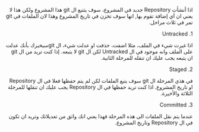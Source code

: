 ﻿<p dir="RTL">
اذا أنشأت Repository جديد في المشروع، سوف يتتبع ال  git هذا المشروع ولكن هذا لا يعني ان أي إضافة تقوم بها, انها سوف تخزن في تاريخ المشروع وهذا لان الملفات في git تمر في ثلاث مراحل.
</p>

<p dir="RTL">
 1. Untracked
 </p>

<p dir="RTL">
اذا غيرت شيء في الملف، مثلا اضفت، حذفت او عدلت شيء، ال  gitسيخبرك بأنك عدلت على الملف وانه موجود في ال  Untracked لكن ال  git لا يتبعه. إذا كنت تريد من ال  git ان يتبعه يجب عليك ان تنقله للمرحلة الثانية.
</p>

<p dir="RTL">
2. Staged
</p>

<p dir="RTL">
في هذي المرحلة ال  git سوف يتبع الملفات لكن لم يتم حفظها فعلا في ال  Repository او تاريخ المشروع. اذا كنت تريد حفظها في ال  Repository يجب عليك ان تنقلها للمرحلة الثلاثة والأخيرة.
</p>

<p dir="RTL">
3. Committed
</p>

<p dir="RTL">
عندما يتم نقل الملفات الى هذه المرحلة فهذا يعني انك واثق من تعديلاتك وتريد ان تكون في ال  Repository وتاريخ المشروع.
</p>

